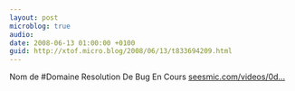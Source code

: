 ```yaml
---
layout: post
microblog: true
audio: 
date: 2008-06-13 01:00:00 +0100
guid: http://xtof.micro.blog/2008/06/13/t833694209.html
---
```

Nom de #Domaine  Resolution De Bug En Cours [seesmic.com/videos/0d...](http://seesmic.com/videos/0dlrYYLPl2)

